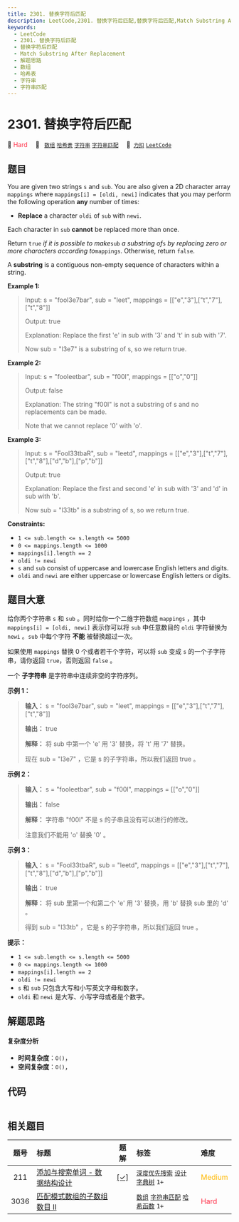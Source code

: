 ```yaml
---
title: 2301. 替换字符后匹配
description: LeetCode,2301. 替换字符后匹配,替换字符后匹配,Match Substring After Replacement,解题思路,数组,哈希表,字符串,字符串匹配
keywords:
  - LeetCode
  - 2301. 替换字符后匹配
  - 替换字符后匹配
  - Match Substring After Replacement
  - 解题思路
  - 数组
  - 哈希表
  - 字符串
  - 字符串匹配
---
```


# 2301. 替换字符后匹配

🔴 <font color=#ff334b>Hard</font>&emsp; 🔖&ensp; [`数组`](/tag/array.md) [`哈希表`](/tag/hash-table.md) [`字符串`](/tag/string.md) [`字符串匹配`](/tag/string-matching.md)&emsp; 🔗&ensp;[`力扣`](https://leetcode.cn/problems/match-substring-after-replacement) [`LeetCode`](https://leetcode.com/problems/match-substring-after-replacement)

## 题目

You are given two strings `s` and `sub`. You are also given a 2D character
array `mappings` where `mappings[i] = [oldi, newi]` indicates that you may
perform the following operation **any** number of times:

  * **Replace** a character `oldi` of `sub` with `newi`.

Each character in `sub` **cannot** be replaced more than once.

Return `true` _if it is possible to make_`sub` _a substring of_`s` _by
replacing zero or more characters according to_`mappings`. Otherwise, return
`false`.

A **substring** is a contiguous non-empty sequence of characters within a
string.



**Example 1:**

> Input: s = "fool3e7bar", sub = "leet", mappings = [["e","3"],["t","7"],["t","8"]]
> 
> Output: true
> 
> Explanation: Replace the first 'e' in sub with '3' and 't' in sub with '7'.
> 
> Now sub = "l3e7" is a substring of s, so we return true.

**Example 2:**

> Input: s = "fooleetbar", sub = "f00l", mappings = [["o","0"]]
> 
> Output: false
> 
> Explanation: The string "f00l" is not a substring of s and no replacements can be made.
> 
> Note that we cannot replace '0' with 'o'.

**Example 3:**

> Input: s = "Fool33tbaR", sub = "leetd", mappings = [["e","3"],["t","7"],["t","8"],["d","b"],["p","b"]]
> 
> Output: true
> 
> Explanation: Replace the first and second 'e' in sub with '3' and 'd' in sub with 'b'.
> 
> Now sub = "l33tb" is a substring of s, so we return true.
> 
> 

**Constraints:**

  * `1 <= sub.length <= s.length <= 5000`
  * `0 <= mappings.length <= 1000`
  * `mappings[i].length == 2`
  * `oldi != newi`
  * `s` and `sub` consist of uppercase and lowercase English letters and digits.
  * `oldi` and `newi` are either uppercase or lowercase English letters or digits.


## 题目大意

给你两个字符串 `s` 和 `sub` 。同时给你一个二维字符数组 `mappings` ，其中 `mappings[i] = [oldi, newi]`
表示你可以将 `sub` 中任意数目的 `oldi` 字符替换为 `newi` 。`sub` 中每个字符 **不能**  被替换超过一次。

如果使用 `mappings` 替换 0 个或者若干个字符，可以将 `sub` 变成 `s` 的一个子字符串，请你返回 `true`，否则返回
`false` 。

一个 **子字符串**  是字符串中连续非空的字符序列。



**示例 1：**

> 
> 
> 
> 
> 
> **输入：** s = "fool3e7bar", sub = "leet", mappings = [["e","3"],["t","7"],["t","8"]]
> 
> **输出：** true
> 
> **解释：** 将 sub 中第一个 'e' 用 '3' 替换，将 't' 用 '7' 替换。
> 
> 现在 sub = "l3e7" ，它是 s 的子字符串，所以我们返回 true 。

**示例 2：**

> 
> 
> 
> 
> 
> **输入：** s = "fooleetbar", sub = "f00l", mappings = [["o","0"]]
> 
> **输出：** false
> 
> **解释：** 字符串 "f00l" 不是 s 的子串且没有可以进行的修改。
> 
> 注意我们不能用 'o' 替换 '0' 。
> 
> 

**示例 3：**

> 
> 
> 
> 
> 
> **输入：** s = "Fool33tbaR", sub = "leetd", mappings = [["e","3"],["t","7"],["t","8"],["d","b"],["p","b"]]
> 
> **输出：** true
> 
> **解释：** 将 sub 里第一个和第二个 'e' 用 '3' 替换，用 'b' 替换 sub 里的 'd' 。
> 
> 得到 sub = "l33tb" ，它是 s 的子字符串，所以我们返回 true 。
> 
> 



**提示：**

  * `1 <= sub.length <= s.length <= 5000`
  * `0 <= mappings.length <= 1000`
  * `mappings[i].length == 2`
  * `oldi != newi`
  * `s` 和 `sub` 只包含大写和小写英文字母和数字。
  * `oldi` 和 `newi` 是大写、小写字母或者是个数字。


## 解题思路

#### 复杂度分析

- **时间复杂度**：`O()`，
- **空间复杂度**：`O()`，

## 代码

```javascript

```

## 相关题目

<!-- prettier-ignore -->
| 题号 | 标题 | 题解 | 标签 | 难度 |
| :------: | :------ | :------: | :------ | :------ |
| 211 | [添加与搜索单词 - 数据结构设计](https://leetcode.com/problems/design-add-and-search-words-data-structure) | [[✓]](/problem/0211.md) |  [`深度优先搜索`](/tag/depth-first-search.md) [`设计`](/tag/design.md) [`字典树`](/tag/trie.md) `1+` | <font color=#ffb800>Medium</font> |
| 3036 | [匹配模式数组的子数组数目 II](https://leetcode.com/problems/number-of-subarrays-that-match-a-pattern-ii) |  |  [`数组`](/tag/array.md) [`字符串匹配`](/tag/string-matching.md) [`哈希函数`](/tag/hash-function.md) `1+` | <font color=#ff334b>Hard</font> |